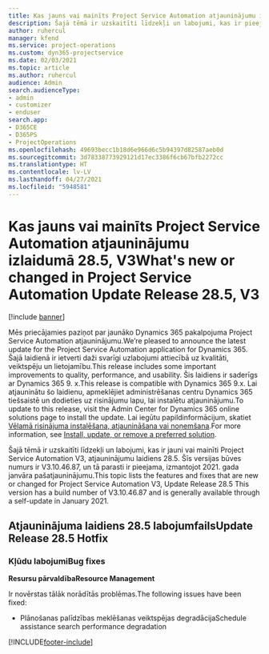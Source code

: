 ```yaml
---
title: Kas jauns vai mainīts Project Service Automation atjauninājumu izlaidumā 28.5, labojumfails, V3
description: Šajā tēmā ir uzskaitīti līdzekļi un labojumi, kas ir pieejami Project Service Automation, labojumfails 28.5, V3.
author: ruhercul
manager: kfend
ms.service: project-operations
ms.custom: dyn365-projectservice
ms.date: 02/03/2021
ms.topic: article
ms.author: ruhercul
audience: Admin
search.audienceType:
- admin
- customizer
- enduser
search.app:
- D365CE
- D365PS
- ProjectOperations
ms.openlocfilehash: 49693becc1b18d6e966d6c5b94397d82587aeb0d
ms.sourcegitcommit: 3d78338773929121d17ec3386f6cb67bfb2272cc
ms.translationtype: HT
ms.contentlocale: lv-LV
ms.lasthandoff: 04/27/2021
ms.locfileid: "5948581"
---
```

# <a name="whats-new-or-changed-in-project-service-automation-update-release-285-v3"></a><span data-ttu-id="8923a-103">Kas jauns vai mainīts Project Service Automation atjauninājumu izlaidumā 28.5, V3</span><span class="sxs-lookup"><span data-stu-id="8923a-103">What's new or changed in Project Service Automation Update Release 28.5, V3</span></span>

[!include [banner](../includes/psa-now-project-operations.md)]

<span data-ttu-id="8923a-104">Mēs priecājamies paziņot par jaunāko Dynamics 365 pakalpojuma Project Service Automation atjauninājumu.</span><span class="sxs-lookup"><span data-stu-id="8923a-104">We’re pleased to announce the latest update for the Project Service Automation application for Dynamics 365.</span></span> <span data-ttu-id="8923a-105">Šajā laidienā ir ietverti daži svarīgi uzlabojumi attiecībā uz kvalitāti, veiktspēju un lietojamību.</span><span class="sxs-lookup"><span data-stu-id="8923a-105">This release includes some important improvements to quality, performance, and usability.</span></span> <span data-ttu-id="8923a-106">Šis laidiens ir saderīgs ar Dynamics 365 9. x.</span><span class="sxs-lookup"><span data-stu-id="8923a-106">This release is compatible with Dynamics 365 9.x.</span></span> <span data-ttu-id="8923a-107">Lai atjauninātu šo laidienu, apmeklējiet administrēšanas centru Dynamics 365 tiešsaistē un dodieties uz risinājumu lapu, lai instalētu atjauninājumu.</span><span class="sxs-lookup"><span data-stu-id="8923a-107">To update to this release, visit the Admin Center for Dynamics 365 online solutions page to install the update.</span></span> <span data-ttu-id="8923a-108">Lai iegūtu papildinformācijum, skatiet [Vēlamā risinājuma instalēšana, atjaunināšana vai noņemšana](/power-platform/admin/install-remove-preferred-solution).</span><span class="sxs-lookup"><span data-stu-id="8923a-108">For more information, see [Install, update, or remove a preferred solution](/power-platform/admin/install-remove-preferred-solution).</span></span>

<span data-ttu-id="8923a-109">Šajā tēmā ir uzskaitīti līdzekļi un labojumi, kas ir jauni vai mainīti Project Service Automation V3, atjauninājumu laidiens 28.5. Šīs versijas būves numurs ir V3.10.46.87, un tā parasti ir pieejama, izmantojot 2021. gada janvāra pašatjauninājumu.</span><span class="sxs-lookup"><span data-stu-id="8923a-109">This topic lists the features and fixes that are new or changed for Project Service Automation V3, Update Release 28.5 This version has a build number of V3.10.46.87 and is generally available through a self-update in January 2021.</span></span>

## <a name="update-release-285-hotfix"></a><span data-ttu-id="8923a-110">Atjauninājuma laidiens 28.5 labojumfails</span><span class="sxs-lookup"><span data-stu-id="8923a-110">Update Release 28.5 Hotfix</span></span>

### <a name="bug-fixes"></a><span data-ttu-id="8923a-111">Kļūdu labojumi</span><span class="sxs-lookup"><span data-stu-id="8923a-111">Bug fixes</span></span>

<span data-ttu-id="8923a-112">**Resursu pārvaldība**</span><span class="sxs-lookup"><span data-stu-id="8923a-112">**Resource Management**</span></span>

<span data-ttu-id="8923a-113">Ir novērstas tālāk norādītās problēmas.</span><span class="sxs-lookup"><span data-stu-id="8923a-113">The following issues have been fixed:</span></span>

- <span data-ttu-id="8923a-114">Plānošanas palīdzības meklēšanas veiktspējas degradācija</span><span class="sxs-lookup"><span data-stu-id="8923a-114">Schedule assistance search performance degradation</span></span>



[!INCLUDE[footer-include](../includes/footer-banner.md)]